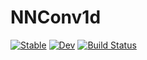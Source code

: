 # NNConv1d

[![Stable](https://img.shields.io/badge/docs-stable-blue.svg)](https://PTW-Freiburg.github.io/NNConv1d.jl/stable)
[![Dev](https://img.shields.io/badge/docs-dev-blue.svg)](https://PTW-Freiburg.github.io/NNConv1d.jl/dev)
[![Build Status](https://github.com/PTW-Freiburg/NNConv1d.jl/workflows/CI/badge.svg)](https://github.com/PTW-Freiburg/NNConv1d.jl/actions)
